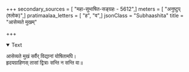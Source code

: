 +++
secondary_sources = [ "महा-सुभाषित-सङ्ग्रहः - 5612",]
meters = [ "अनुष्टुप् (श्लोक)",]
pratimaalaa_letters = [ "ह", "व",]
jsonClass = "Subhaashita"
title = "आसेव्यते मुखम्"

+++

<details open><summary>Text</summary>

आसेव्यते मुखं सर्वैर् विद्यानां योषितामपि।  
हृदयग्राहिणस् तासां द्वित्राः सन्ति न सन्ति वा॥
</details>
